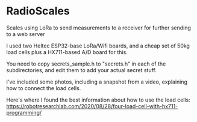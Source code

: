 # RadioScales
Scales using LoRa to send measurements to a receiver for further sending to a web server

I used two Heltec ESP32-base LoRa/Wifi boards, and a cheap set of 50kg load cells plus a HX711-based A/D board for this.

You need to copy secrets_sample.h to "secrets.h" in each of the subdirectories, and edit them to add your actual secret stuff.

I've included some photos, including a snapshot from a video, explaining how to connect the load cells.

Here's where I found the best information about how to use the load cells: https://robotresearchlab.com/2020/08/28/four-load-cell-with-hx711-programming/
